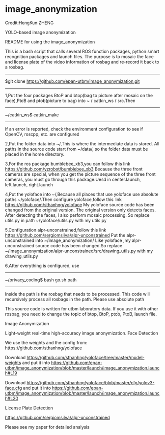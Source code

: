 # image_anonymization

Credit:HongKun ZHENG

YOLO-based image anonymization

README for using the image_anonymization

This is a bash script that calls several ROS function packages, python smart recognition packages and launch files. The purpose is to mosaic the face and license plate of the video information of rosbag and re-record it back to a rosbag.

----------------------------------------------------------------------
$git clone https://github.com/epan-utbm/image_anonymization.git
  
----------------------------------------------------------------------


1,Put the four packages BtoP and btop(bag to picture after mosaic on the face),PtoB and ptob(picture to bag) into ~ / catkin_ws / src.Then

----------------------------------------------------------------------
  ~/catkin_ws$ catkin_make
  
----------------------------------------------------------------------
If an error is reported, check the environment configuration to see if OpenCV, roscpp, etc. are configured



2,Put the folder data into ~/,This is where the intermediate data is stored. All paths in the source code start from ~/data/, so the folder data must be placed in the home directory.



3,For the ros package bumblebee_xb3,you can follow this link https://github.com/yzrobot/bumblebee_xb3
Because the three front cameras are special, when you get the picture sequence of the three front cameras, you must go through this package.Uesd in center.launch, left.launch, right.launch



4,Put the yoloface into ~/,Because all places that use yoloface use absolute paths ~/yoloface/.Then configure yoloface,follow this link https://github.com/sthanhng/yoloface
My yoloface source code has been changed from the original version. The original version only detects faces. After detecting the faces, I also perform mosaic processing. So replace utils.py in path ~/yoloface/utils.py with my utils.py



5,Configuration alpr-unconstrained,follow this link https://github.com/sergiomsilva/alpr-unconstrained
Put the alpr-unconstrained into ~/image_anonymization/
Like yoloface ,my alpr-unconstrained source code has been changed.So replace  ~/image_anonymization/alpr-unconstrained/src/drawing_utils.py with my drawing_utils.py



6,After everything is configured, use

----------------------------------------------------------------------
~/privacy_coding$ bash go.sh path

----------------------------------------------------------------------
Inside the path is the rosbag that needs to be processed. This code will recursively process all rosbags in the path.
Please use absolute path



This source code is written for utbm laboratory data. If you use it with other rosbag, you need to change the topic of btop, BtoP, ptob, PtoB, launch file.

Image Anonymization

Light-weight real-time high-accuracy image anonymization.
Face Detection

We use the weights and the config from: https://github.com/sthanhng/yoloface

Download https://github.com/sthanhng/yoloface/tree/master/model-weights and put it into https://github.com/epan-utbm/image_anonymization/blob/master/launch/image_anonymization.launch#L19


Download https://github.com/sthanhng/yoloface/blob/master/cfg/yolov3-face.cfg and put it into https://github.com/epan-utbm/image_anonymization/blob/master/launch/image_anonymization.launch#L20

License Plate Detection

https://github.com/sergiomsilva/alpr-unconstrained


Please see my paper for detailed analysis

